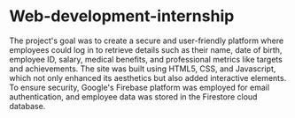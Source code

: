 # Web-development-internship

The project's goal was to create a secure and user-friendly platform where employees could log in to retrieve details such as their name, date of birth, employee ID, salary, medical benefits, and professional metrics like targets and achievements. The site was built using HTML5, CSS, and Javascript, which not only enhanced its aesthetics but also added interactive elements. To ensure security, Google's Firebase platform was employed for email authentication, and employee data was stored in the Firestore cloud database.
